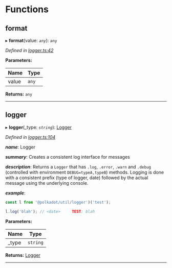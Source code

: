 

# Functions

<a id="format"></a>

##  format

▸ **format**(value: *`any`*): `any`

*Defined in [logger.ts:42](https://github.com/polkadot-js/common/blob/e19d377/packages/util/src/logger.ts#L42)*

**Parameters:**

| Name | Type |
| ------ | ------ |
| value | `any` |

**Returns:** `any`

___
<a id="logger"></a>

##  logger

▸ **logger**(_type: *`string`*): [Logger](_types_.md#logger)

*Defined in [logger.ts:104](https://github.com/polkadot-js/common/blob/e19d377/packages/util/src/logger.ts#L104)*

*__name__*: Logger

*__summary__*: Creates a consistent log interface for messages

*__description__*: Returns a `Logger` that has `.log`, `.error`, `.warn` and `.debug` (controlled with environment `DEBUG=typeA,typeB`) methods. Logging is done with a consistent prefix (type of logger, date) followed by the actual message using the underlying console.

*__example__*:   

```javascript
const l from '@polkadot/util/logger')('test');

l.log('blah'); // <date>     TEST: blah
```

**Parameters:**

| Name | Type |
| ------ | ------ |
| _type | `string` |

**Returns:** [Logger](_types_.md#logger)

___

